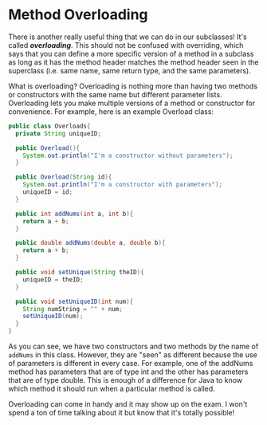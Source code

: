 Method Overloading
==================

There is another really useful thing that we can do in our subclasses! It's called ***overloading***. This should not be confused with overriding, which says that you can define a more specific version of a method in a subclass as long as it has the method header matches the method header seen in the superclass  (i.e. same name, same return type, and the same parameters).

What is overloading? Overloading is nothing more than having two methods or constructors with the same name but different parameter lists. Overloading lets you make multiple versions of a method or constructor for convenience. For example, here is an example Overload class:

```java
public class Overloads{
  private String uniqueID;

  public Overload(){
    System.out.println("I'm a constructor without parameters");
  }

  public Overload(String id){
    System.out.println("I'm a constructor with parameters");
    uniqueID = id;
  }

  public int addNums(int a, int b){
    return a + b;
  }

  public double addNums(double a, double b){
    return a + b;
  }

  public void setUnique(String theID){
    uniqueID = theID;
  }

  public void setUniqueID(int num){
    String numString = "" + num;
    setUniqueID(num);
  }
}
```
As you can see, we have two constructors and two methods by the name of `addNums` in this class. However, they are "seen" as different because the use of parameters is different in every case. For example, one of the addNums method has parameters that are of type int and the other has parameters that are of type double. This is enough of a difference for Java to know which method it should run when a particular method is called.

Overloading can come in handy and it may show up on the exam. I won't spend a ton of time talking about it but know that it's totally possible!  
